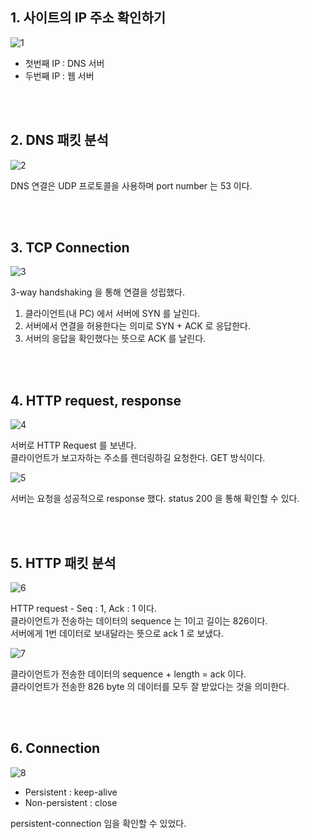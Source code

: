 ## 1. 사이트의 IP 주소 확인하기

![1](https://user-images.githubusercontent.com/48989903/137625115-95e22d23-a5f0-4f8e-9aa1-ba5068de09c8.png)

* 첫번째 IP : DNS 서버
* 두번째 IP : 웹 서버

<br/><br/>

## 2. DNS 패킷 분석

![2](https://user-images.githubusercontent.com/48989903/137625151-8be7e941-f021-4c6f-8648-c2a4aff1ae54.png)

DNS 연결은 UDP 프로토콜을 사용하며 port number 는 53 이다.

<br/><br/>

## 3. TCP Connection

![3](https://user-images.githubusercontent.com/48989903/137625199-63aa2777-511b-4b5b-8b14-fd8a399a93cf.png)

3-way handshaking 을 통해 연결을 성립했다.
1. 클라이언트(내 PC) 에서 서버에 SYN 를 날린다.
2. 서버에서 연결을 허용한다는 의미로 SYN + ACK 로 응답한다.
3. 서버의 응답을 확인했다는 뜻으로 ACK 를 날린다.

<br/><br/>

## 4. HTTP request, response

![4](https://user-images.githubusercontent.com/48989903/137625282-9941d8aa-eecc-4b83-a157-9f88c6f2c240.png)

서버로 HTTP Request 를 보낸다.  
클라이언트가 보고자하는 주소를 렌더링하길 요청한다. GET 방식이다.

![5](https://user-images.githubusercontent.com/48989903/137625290-8ada4509-f280-4998-8c4b-74dcb943f08a.png)

서버는 요청을 성공적으로 response 했다. status 200 을 통해 확인할 수 있다.

<br/><br/>

## 5. HTTP 패킷 분석

![6](https://user-images.githubusercontent.com/48989903/137625343-5ad6c80a-777f-4c8d-ac04-1edfa0f9e25d.png)

HTTP request - Seq : 1, Ack : 1 이다.  
클라이언트가 전송하는 데이터의 sequence 는 1이고 길이는 826이다.  
서버에게 1번 데이터로 보내달라는 뜻으로 ack 1 로 보냈다.

![7](https://user-images.githubusercontent.com/48989903/137625362-79b704df-93b4-407f-9d20-f4cde74333d3.png)

클라이언트가 전송한 데이터의 sequence + length = ack 이다.  
클라이언트가 전송한 826 byte 의 데이터를 모두 잘 받았다는 것을 의미한다.

<br/><br/>

## 6. Connection

![8](https://user-images.githubusercontent.com/48989903/137625381-ea85c129-5cc8-4584-b057-63b26647cf83.png)

* Persistent : keep-alive
* Non-persistent : close

persistent-connection 임을 확인할 수 있었다.
